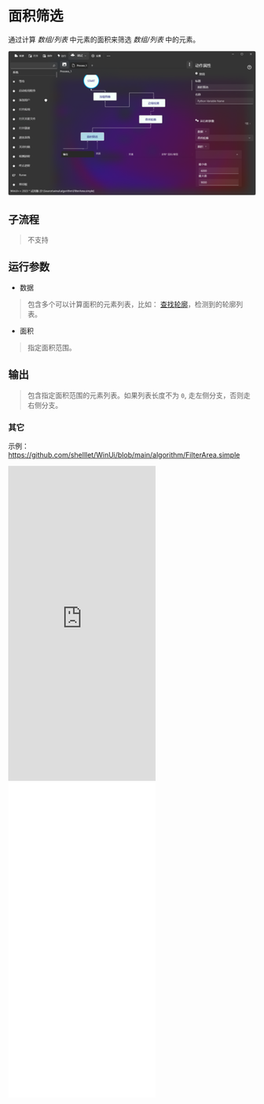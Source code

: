 # 面积筛选
通过计算 *数组/列表* 中元素的面积来筛选 *数组/列表* 中的元素。


![FilterArea](./images/11.png ':size=90%')


## 子流程

> 不支持

## 运行参数


* 数据
> 包含多个可以计算面积的元素列表，比如： [查找轮廓](./actions/detection/FindContours.md)，检测到的轮廓列表。
* 面积
> 指定面积范围。

## 输出

> 包含指定面积范围的元素列表。如果列表长度不为 `0`, 走左侧分支，否则走右侧分支。


### 其它

示例：https://github.com/shelllet/WinUi/blob/main/algorithm/FilterArea.simple


<iframe type="text/html" height="640px" src="https://www.youtube.com/embed/8w9gRj7K5UE" frameborder="0"></iframe>

<iframe src="//player.bilibili.com/player.html?bvid=BV1TYyiYAEGA&page=1&autoplay=0" height='640px' scrolling="no" frameborder="no" framespacing="0" allowfullscreen="true"></iframe>